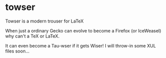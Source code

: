 # towser
Towser is a modern trouser for LaTeX

When just a ordinary Gecko can evolve to become a Firefox (or IceWeasel) why can't a TeX or LaTeX.

It can even become a Tau-wser if it gets Wiser!
I will throw-in some XUL files soon...
